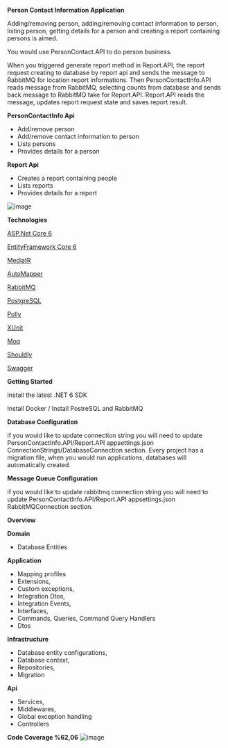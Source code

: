                 																		
**Person Contact Information Application**

Adding/removing person, adding/removing contact information to person, listing person, getting details for a person and creating a report containing persons is aimed.

You would use PersonContact.API to do person business.

When you triggered generate report method in Report.API,  the report request creating to database by report api and sends the message to RabbitMQ for location report informations.
Then PersonContactInfo.API reads message from RabbitMQ, selecting counts from database and sends back message to RabbitMQ take for Report.API.
Report.API reads the message, updates report request state and saves report result.

**PersonContactInfo Api**

* Add/remove person
* Add/remove contact information to person
* Lists persons
* Provides details for a person

**Report Api**

* Creates a report containing people
* Lists reports
* Provides details for a report

![image](https://user-images.githubusercontent.com/43716821/173297766-dff32fce-2fba-463e-9ee6-744b7c0a4195.png)


**Technologies**

[ASP.Net Core 6](https://docs.microsoft.com/en-us/aspnet/core/introduction-to-aspnet-core?view=aspnetcore-6.0)

[EntityFramework Core 6](https://docs.microsoft.com/en-us/ef/core/)

[MediatR](https://github.com/jbogard/MediatR)

[AutoMapper](https://automapper.org/)

[RabbitMQ](https://www.rabbitmq.com/)

[PostgreSQL](https://www.postgresql.org/)

[Polly](http://www.thepollyproject.org/)

[XUnit](https://xunit.net/)

[Moq](https://github.com/moq)

[Shouldly](https://github.com/shouldly/shouldly)

[Swagger](https://swagger.io/)

**Getting Started**

Install the latest .NET 6 SDK

Install Docker / Install PostreSQL and RabbitMQ

**Database Configuration**

if you would like to update connection string you will need to update PersonContactInfo.API/Report.API appsettings.json ConnectionStrings/DatabaseConnection section. Every project has a migration file, when you would run applications, databases will automatically created.

**Message Queue Configuration**

if you would like to update rabbitmq connection string you will need to update PersonContactInfo.API/Report.API appsettings.json RabbitMQConnection section.


**Overview**

**Domain**

* Database Entities

**Application**

* Mapping profiles
* Extensions,
* Custom exceptions,
* Integration Dtos,
* Integration Events,
* Interfaces,
* Commands, Queries, Command  Query Handlers
* Dtos

**Infrastructure**

* Database entity configurations,
* Database context,
* Repositories,
* Migration

**Api**

* Services,
* Middlewares,
* Global exception handling
* Controllers

**Code Coverage %62,06**
![image](https://user-images.githubusercontent.com/43716821/173254827-fe91a406-2ffb-449b-a959-001f771fdb5c.png)

